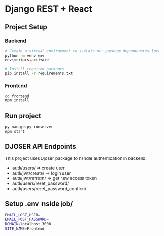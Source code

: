 # Django REST + React

## Project Setup

### Backend

```bash
# Create a virtual environment to isolate our package dependencies locally
python -m venv env
env\Scripts\activate

# Install required packages
pip install -r requirements.txt
```

### Frontend

```bash
cd frontend
npm install
```

## Run project

```bash
py manage.py runserver
npm start
```

## DJOSER API Endpoints

This project uses Djoser package to handle authentication in backend.

- auth/users/ => create user
- auth/jwt/create/ => login user
- auth/jwt/refresh/ => get new access token
- auth/users/reset_password/
- auth/users/reset_password_confirm/


## Setup .env inside job/
```bash
EMAIL_HOST_USER=
EMAIL_HOST_PASSWORD=
DOMAIN=localhost:3000
SITE_NAME=Frontend
```